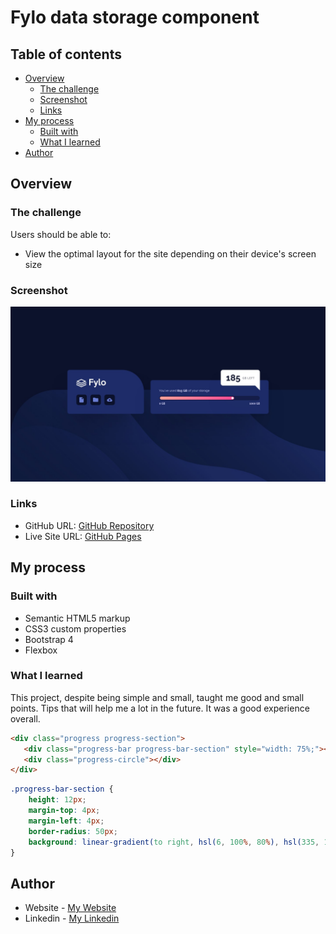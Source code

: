 # Fylo data storage component

## Table of contents

- [Overview](#overview)
  - [The challenge](#the-challenge)
  - [Screenshot](#screenshot)
  - [Links](#links)
- [My process](#my-process)
  - [Built with](#built-with)
  - [What I learned](#what-i-learned)
- [Author](#author)

## Overview

### The challenge

Users should be able to:

- View the optimal layout for the site depending on their device's screen size

### Screenshot

![](design/desktop-design.jpg)

### Links

- GitHub URL: [GitHub Repository](https://github.com/AtrinDev/fylo-data-storage-component)
- Live Site URL: [GitHub Pages](https://atrindev.github.io/fylo-data-storage-component/)

## My process

### Built with

- Semantic HTML5 markup
- CSS3 custom properties
- Bootstrap 4
- Flexbox

### What I learned

This project, despite being simple and small, taught me good and small points. Tips that will help me a lot in the future. It was a good experience overall.

```html
<div class="progress progress-section">
   <div class="progress-bar progress-bar-section" style="width: 75%;"></div>
   <div class="progress-circle"></div>
</div>
```
```css
.progress-bar-section {
    height: 12px;
    margin-top: 4px;
    margin-left: 4px;
    border-radius: 50px;
    background: linear-gradient(to right, hsl(6, 100%, 80%), hsl(335, 100%, 65%));
}
```
## Author

- Website - [My Website](https://www.atrindev.ir)
- Linkedin - [My Linkedin](https://www.linkedin.com/in/atrindev/)
